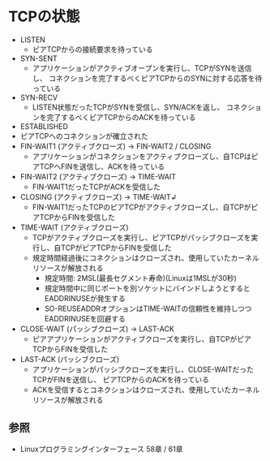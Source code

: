 # TCPの状態
- LISTEN
  - ピアTCPからの接続要求を待っている
- SYN-SENT
  - アプリケーションがアクティブオープンを実行し、TCPがSYNを送信し、
    コネクションを完了するべくピアTCPからのSYNに対する応答を待っている
- SYN-RECV
  - LISTEN状態だったTCPがSYNを受信し、SYN/ACKを返し、
    コネクションを完了するべくピアTCPからのACKを待っている
-  ESTABLISHED
  - ピアTCPへのコネクションが確立された
- FIN-WAIT1 (アクティブクローズ) -> FIN-WAIT2 / CLOSING
  - アプリケーションがコネクションをアクティブクローズし、自TCPはピアTCPへFINを送信し、ACKを待っている
- FIN-WAIT2 (アクティブクローズ) -> TIME-WAIT
  - FIN-WAIT1だったTCPがACKを受信した
- CLOSING (アクティブクローズ) -> TIME-WAIT↲
  - FIN-WAIT1だったTCPのピアTCPがアクティブクローズし、自TCPがピアTCPからFINを受信した
- TIME-WAIT (アクティブクローズ)
  - TCPがアクティブクローズを実行し、ピアTCPがパッシブクローズを実行し、自TCPがピアTCPからFINを受信した
  - 規定時間経過後にコネクションはクローズされ、使用していたカーネルリソースが解放される
    - 規定時間: 2MSL(最長セグメント寿命)(Linuxは1MSLが30秒)
    - 規定時間中に同じポートを別ソケットにバインドしようとするとEADDRINUSEが発生する
    - SO-REUSEADDRオプションはTIME-WAITの信頼性を維持しつつEADDRINUSEを回避する
- CLOSE-WAIT (パッシブクローズ) -> LAST-ACK
  - ピアアプリケーションがアクティブクローズを実行し、自TCPがピアTCPからFINを受信した
- LAST-ACK (パッシブクローズ)
  - アプリケーションがパッシブクローズを実行し、CLOSE-WAITだったTCPがFINを送信し、
    ピアTCPからのACKを待っている
  - ACKを受信するとコネクションはクローズされ、使用していたカーネルリソースが解放される

## 参照
- Linuxプログラミングインターフェース 58章 / 61章

